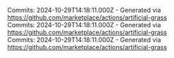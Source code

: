 Commits: 2024-10-29T14:18:11.000Z - Generated via https://github.com/marketplace/actions/artificial-grass
<br>
Commits: 2024-10-29T14:18:11.000Z - Generated via https://github.com/marketplace/actions/artificial-grass
<br>
Commits: 2024-10-29T14:18:11.000Z - Generated via https://github.com/marketplace/actions/artificial-grass
<br>
